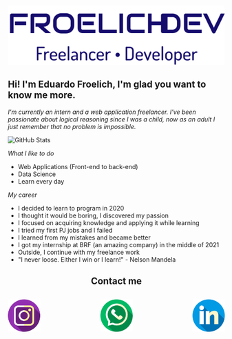 <p align="center">
  <a href="https://github.com/FroelichDev">
    <img src="./assents/logo.png" title="Eduardo Froelich"/>
  </a>
</p>

## Hi! I'm Eduardo Froelich, I'm glad you want to know me more.

*I'm currently an intern and a web application freelancer. I've been passionate about logical reasoning since I was a child, now as an adult I just remember that no problem is impossible.*

![GitHub Stats](https://github-readme-stats.anuraghazra1.vercel.app/api?username=FroelichDev&show_icons=true&hide_border=true)

*What I like to do*
- Web Applications (Front-end to back-end)
- Data Science
- Learn every day


*My career*
- I decided to learn to program in 2020
- I thought it would be boring, I discovered my passion
- I focused on acquiring knowledge and applying it while learning
- I tried my first PJ jobs and I failed
- I learned from my mistakes and became better
- I got my internship at BRF (an amazing company) in the middle of 2021
- Outside, I continue with my freelance work
- "I never loose. Either I win or I learn!" - Nelson Mandela


<h2 align="center">Contact me<h2>
<p align="center">
  <a href="https://www.instagram.com/froelichdev_/">
    <img src="./assents/instagram.png" width="75px" align="left">
  </a>
  <a href="https://api.whatsapp.com/send?phone=5541999193311">
    <img src="./assents/whatsapp.png" width="75px" align="center">
  </a>
  <a href="https://www.linkedin.com/in/eduardo-froelich-developer/">
    <img src="./assents/linkedin.png" width="75px" align="right">
  </a>
</p>